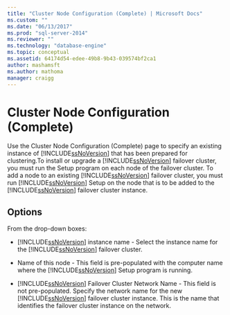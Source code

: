 ```yaml
---
title: "Cluster Node Configuration (Complete) | Microsoft Docs"
ms.custom: ""
ms.date: "06/13/2017"
ms.prod: "sql-server-2014"
ms.reviewer: ""
ms.technology: "database-engine"
ms.topic: conceptual
ms.assetid: 64174d54-edee-49b8-9b43-039574bf2ca1
author: mashamsft
ms.author: mathoma
manager: craigg
---
```

# Cluster Node Configuration (Complete)
  Use the Cluster Node Configuration (Complete) page to specify an existing instance of [!INCLUDE[ssNoVersion](../../includes/ssnoversion-md.md)] that has been prepared for clustering.To install or upgrade a [!INCLUDE[ssNoVersion](../../includes/ssnoversion-md.md)] failover cluster, you must run the Setup program on each node of the failover cluster. To add a node to an existing [!INCLUDE[ssNoVersion](../../includes/ssnoversion-md.md)] failover cluster, you must run [!INCLUDE[ssNoVersion](../../includes/ssnoversion-md.md)] Setup on the node that is to be added to the [!INCLUDE[ssNoVersion](../../includes/ssnoversion-md.md)] failover cluster instance.  
  
## Options  
 From the drop-down boxes:  
  
-   [!INCLUDE[ssNoVersion](../../includes/ssnoversion-md.md)] instance name - Select the instance name for the [!INCLUDE[ssNoVersion](../../includes/ssnoversion-md.md)] failover cluster.  
  
-   Name of this node - This field is pre-populated with the computer name where the [!INCLUDE[ssNoVersion](../../includes/ssnoversion-md.md)] Setup program is running.  
  
-   [!INCLUDE[ssNoVersion](../../includes/ssnoversion-md.md)] Failover Cluster Network Name - This field is not pre-populated. Specify the network name for the new [!INCLUDE[ssNoVersion](../../includes/ssnoversion-md.md)] failover cluster instance. This is the name that identifies the failover cluster instance on the network.  
  
  
